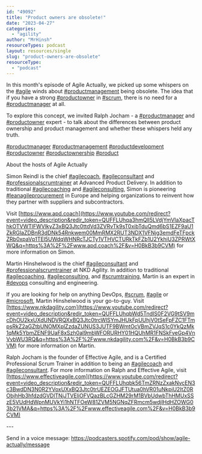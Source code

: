 ```yaml
---
id: "49092"
title: "Product owners are obsolete!"
date: "2023-04-27"
categories:
  - "agility"
author: "MrHinsh"
resourceTypes: podcast
layout: resources/single
slug: "product-owners-are-obsolete"
resourceType:
  - "podcast"
---
```


In this month's episode of Agile Actually, we picked up some whispers on the [#agile](https://www.youtube.com/hashtag/agile) winds about [#productmanagement](https://www.youtube.com/hashtag/productmanagement) being obsolete. The idea that if you have a strong [#productowner](https://www.youtube.com/hashtag/productowner) in [#scrum](https://www.youtube.com/hashtag/scrum), there is no need for a [#productmanager](https://www.youtube.com/hashtag/productmanager) at all.

To explore this concept, we invited Ralph Jocham - a [#productmanager](https://www.youtube.com/hashtag/productmanager) and [#productowner](https://www.youtube.com/hashtag/productowner) expert - to talk about the differences between product ownership and product management and whether these whispers held any truth.

[#productmanager](https://www.youtube.com/hashtag/productmanager) [#productmanagement](https://www.youtube.com/hashtag/productmanagement) [#productdevelopment](https://www.youtube.com/hashtag/productdevelopment) [#productowner](https://www.youtube.com/hashtag/productowner) [#productownership](https://www.youtube.com/hashtag/productownership) [#product](https://www.youtube.com/hashtag/product)

About the hosts of Agile Actually

Simon Reindl is the chief [#agilecoach](https://www.youtube.com/hashtag/agilecoach), [#agileconsultant](https://www.youtube.com/hashtag/agileconsultant) and [#professionalscrumtrainer](https://www.youtube.com/hashtag/professionalscrumtrainer) at Advanced Product Delivery. In addition to traditional [#agilecoaching](https://www.youtube.com/hashtag/agilecoaching) and [#agileconsulting](https://www.youtube.com/hashtag/agileconsulting), Simon is pioneering [#leanagileprocurement](https://www.youtube.com/hashtag/leanagileprocurement) in Europe and helping organizations to reinvent how they partner with suppliers and subcontractors.

Visit [https://www.apd.coach](https://www.youtube.com/redirect?event=video_description&redir_token=QUFFLUhqa3hmQll5LVdjYmVIaXpacThkOTVWTlFWVlkyZ3xBQ3Jtc0ttdVd3ZVRvTk9sT0xibTduQmd6bS1EZF9aU1ZkRGlaZDBnR3dDNk54Rnkwem00MmRMX2RUT3NDX1VFNjg3emdFeTFpckZRb0xpaVp1TEl5UWdqWHNRcTJCTy1VTHVCTURkTkFZb1U2YkhiU3ZPRWtXWQ&q=https%3A%2F%2Fwww.apd.coach%2F&v=H0BkB3b9CVM) for more information on Simon.

Martin Hinshelwood is the chief [#agileconsultant](https://www.youtube.com/hashtag/agileconsultant) and [#professionalscrumtrainer](https://www.youtube.com/hashtag/professionalscrumtrainer) at NKD Agility. In addition to traditional [#agilecoaching](https://www.youtube.com/hashtag/agilecoaching), [#agileconsulting](https://www.youtube.com/hashtag/agileconsulting), and [#scrumtraining](https://www.youtube.com/hashtag/scrumtraining), Martin is an expert in [#devops](https://www.youtube.com/hashtag/devops) consulting and engineering.

If you are looking for help on anything DevOps, [#scrum](https://www.youtube.com/hashtag/scrum), [#agile](https://www.youtube.com/hashtag/agile) or [#microsoft](https://www.youtube.com/hashtag/microsoft), Martin Hinshelwood is your go-to-guy. Visit [https://www.nkdagility.com](https://www.youtube.com/redirect?event=video_description&redir_token=QUFFLUhqbWd5TndIS0F2VG9tSV9mcDhOU2kxUXdUNDVRQXxBQ3Jtc0trcWlSYmJHUkFpUUhjV0tSeFpFZC1FTmpsRkZ2aGZtbUNOMXplZzdaZUNUS3JUTF9BWmtOcVBmZVJqS1c0YkQzMk1qMk5YbmZENF9UaF8xSzh0al9mbWFORURHY01HQUhMR1FNSkFveGp4VnVvbWU3RQ&q=https%3A%2F%2Fwww.nkdagility.com%2F&v=H0BkB3b9CVM) for more information on Martin.

Ralph Jocham is the founder of Effective Agile, and is a Certified Professional Scrum Trainer in addition to being an [#agilecoach](https://www.youtube.com/hashtag/agilecoach) and [#agileconsultant](https://www.youtube.com/hashtag/agileconsultant). For more information on Ralph and Effective Agile, visit [https://www.effectiveagile.com](https://www.youtube.com/redirect?event=video_description&redir_token=QUFFLUhqbk56TmZRNzZxakNvcEN3c3BwdDN3N0R2YVoxUXxBQ3Jtc0trUEZEOGJFTUtua0hVR01uNkpiU2ItZ0RObjhHb3hfdzdGVDlTNjJTVEliOFVQazBLcGZHM29rM1BVbUdwbThHMUxSSzE5VUdHdWpnMUVkYi1hNTFOeW81ZVM5NGNqZFRmcm5wdjlHdHZOWG03b21VMA&q=https%3A%2F%2Fwww.effectiveagile.com%2F&v=H0BkB3b9CVM)

\---

Send in a voice message: https://podcasters.spotify.com/pod/show/agile-actually/message
